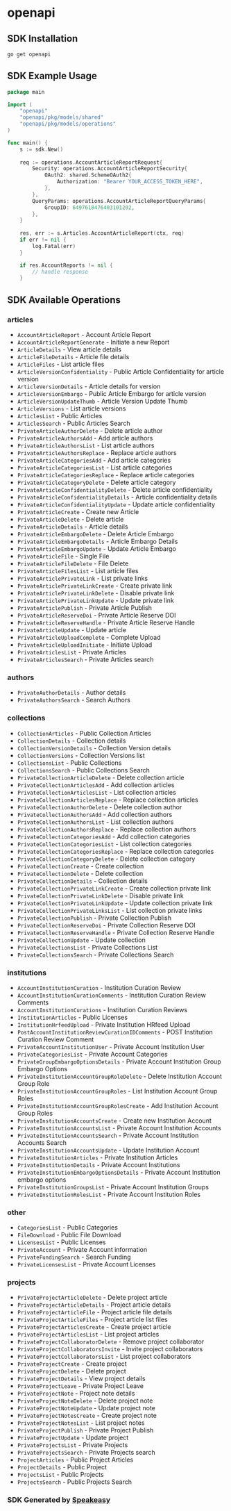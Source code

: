 # openapi

<!-- Start SDK Installation -->
## SDK Installation

```bash
go get openapi
```
<!-- End SDK Installation -->

## SDK Example Usage
<!-- Start SDK Example Usage -->
```go
package main

import (
    "openapi"
    "openapi/pkg/models/shared"
    "openapi/pkg/models/operations"
)

func main() {
    s := sdk.New()
    
    req := operations.AccountArticleReportRequest{
        Security: operations.AccountArticleReportSecurity{
            OAuth2: shared.SchemeOAuth2{
                Authorization: "Bearer YOUR_ACCESS_TOKEN_HERE",
            },
        },
        QueryParams: operations.AccountArticleReportQueryParams{
            GroupID: 6497618476403101202,
        },
    }
    
    res, err := s.Articles.AccountArticleReport(ctx, req)
    if err != nil {
        log.Fatal(err)
    }

    if res.AccountReports != nil {
        // handle response
    }
```
<!-- End SDK Example Usage -->

<!-- Start SDK Available Operations -->
## SDK Available Operations

### articles

* `AccountArticleReport` - Account Article Report
* `AccountArticleReportGenerate` - Initiate a new Report
* `ArticleDetails` - View article details
* `ArticleFileDetails` - Article file details
* `ArticleFiles` - List article files
* `ArticleVersionConfidentiality` - Public Article Confidentiality for article version
* `ArticleVersionDetails` - Article details for version
* `ArticleVersionEmbargo` - Public Article Embargo for article version
* `ArticleVersionUpdateThumb` - Article Version Update Thumb
* `ArticleVersions` - List article versions
* `ArticlesList` - Public Articles
* `ArticlesSearch` - Public Articles Search
* `PrivateArticleAuthorDelete` - Delete article author
* `PrivateArticleAuthorsAdd` - Add article authors
* `PrivateArticleAuthorsList` - List article authors
* `PrivateArticleAuthorsReplace` - Replace article authors
* `PrivateArticleCategoriesAdd` - Add article categories
* `PrivateArticleCategoriesList` - List article categories
* `PrivateArticleCategoriesReplace` - Replace article categories
* `PrivateArticleCategoryDelete` - Delete article category
* `PrivateArticleConfidentialityDelete` - Delete article confidentiality
* `PrivateArticleConfidentialityDetails` - Article confidentiality details
* `PrivateArticleConfidentialityUpdate` - Update article confidentiality
* `PrivateArticleCreate` - Create new Article
* `PrivateArticleDelete` - Delete article
* `PrivateArticleDetails` - Article details
* `PrivateArticleEmbargoDelete` - Delete Article Embargo
* `PrivateArticleEmbargoDetails` - Article Embargo Details
* `PrivateArticleEmbargoUpdate` - Update Article Embargo
* `PrivateArticleFile` - Single File
* `PrivateArticleFileDelete` - File Delete
* `PrivateArticleFilesList` - List article files
* `PrivateArticlePrivateLink` - List private links
* `PrivateArticlePrivateLinkCreate` - Create private link
* `PrivateArticlePrivateLinkDelete` - Disable private link
* `PrivateArticlePrivateLinkUpdate` - Update private link
* `PrivateArticlePublish` - Private Article Publish
* `PrivateArticleReserveDoi` - Private Article Reserve DOI
* `PrivateArticleReserveHandle` - Private Article Reserve Handle
* `PrivateArticleUpdate` - Update article
* `PrivateArticleUploadComplete` - Complete Upload
* `PrivateArticleUploadInitiate` - Initiate Upload
* `PrivateArticlesList` - Private Articles
* `PrivateArticlesSearch` - Private Articles search

### authors

* `PrivateAuthorDetails` - Author details
* `PrivateAuthorsSearch` - Search Authors

### collections

* `CollectionArticles` - Public Collection Articles
* `CollectionDetails` - Collection details
* `CollectionVersionDetails` - Collection Version details
* `CollectionVersions` - Collection Versions list
* `CollectionsList` - Public Collections
* `CollectionsSearch` - Public Collections Search
* `PrivateCollectionArticleDelete` - Delete collection article
* `PrivateCollectionArticlesAdd` - Add collection articles
* `PrivateCollectionArticlesList` - List collection articles
* `PrivateCollectionArticlesReplace` - Replace collection articles
* `PrivateCollectionAuthorDelete` - Delete collection author
* `PrivateCollectionAuthorsAdd` - Add collection authors
* `PrivateCollectionAuthorsList` - List collection authors
* `PrivateCollectionAuthorsReplace` - Replace collection authors
* `PrivateCollectionCategoriesAdd` - Add collection categories
* `PrivateCollectionCategoriesList` - List collection categories
* `PrivateCollectionCategoriesReplace` - Replace collection categories
* `PrivateCollectionCategoryDelete` - Delete collection category
* `PrivateCollectionCreate` - Create collection
* `PrivateCollectionDelete` - Delete collection
* `PrivateCollectionDetails` - Collection details
* `PrivateCollectionPrivateLinkCreate` - Create collection private link
* `PrivateCollectionPrivateLinkDelete` - Disable private link
* `PrivateCollectionPrivateLinkUpdate` - Update collection private link
* `PrivateCollectionPrivateLinksList` - List collection private links
* `PrivateCollectionPublish` - Private Collection Publish
* `PrivateCollectionReserveDoi` - Private Collection Reserve DOI
* `PrivateCollectionReserveHandle` - Private Collection Reserve Handle
* `PrivateCollectionUpdate` - Update collection
* `PrivateCollectionsList` - Private Collections List
* `PrivateCollectionsSearch` - Private Collections Search

### institutions

* `AccountInstitutionCuration` - Institution Curation Review
* `AccountInstitutionCurationComments` - Institution Curation Review Comments
* `AccountInstitutionCurations` - Institution Curation Reviews
* `InstitutionArticles` - Public Licenses
* `InstitutionHrfeedUpload` - Private Institution HRfeed Upload
* `PostAccountInstitutionReviewCurationIDComments` - POST Institution Curation Review Comment
* `PrivateAccountInstitutionUser` - Private Account Institution User
* `PrivateCategoriesList` - Private Account Categories
* `PrivateGroupEmbargoOptionsDetails` - Private Account Institution Group Embargo Options
* `PrivateInstitutionAccountGroupRoleDelete` - Delete Institution Account Group Role
* `PrivateInstitutionAccountGroupRoles` - List Institution Account Group Roles
* `PrivateInstitutionAccountGroupRolesCreate` - Add Institution Account Group Roles
* `PrivateInstitutionAccountsCreate` - Create new Institution Account
* `PrivateInstitutionAccountsList` - Private Account Institution Accounts
* `PrivateInstitutionAccountsSearch` - Private Account Institution Accounts Search
* `PrivateInstitutionAccountsUpdate` - Update Institution Account
* `PrivateInstitutionArticles` - Private Institution Articles
* `PrivateInstitutionDetails` - Private Account Institutions
* `PrivateInstitutionEmbargoOptionsDetails` - Private Account Institution embargo options
* `PrivateInstitutionGroupsList` - Private Account Institution Groups
* `PrivateInstitutionRolesList` - Private Account Institution Roles

### other

* `CategoriesList` - Public Categories
* `FileDownload` - Public File Download
* `LicensesList` - Public Licenses
* `PrivateAccount` - Private Account information
* `PrivateFundingSearch` - Search Funding
* `PrivateLicensesList` - Private Account Licenses

### projects

* `PrivateProjectArticleDelete` - Delete project article
* `PrivateProjectArticleDetails` - Project article details
* `PrivateProjectArticleFile` - Project article file details
* `PrivateProjectArticleFiles` - Project article list files
* `PrivateProjectArticlesCreate` - Create project article
* `PrivateProjectArticlesList` - List project articles
* `PrivateProjectCollaboratorDelete` - Remove project collaborator
* `PrivateProjectCollaboratorsInvite` - Invite project collaborators
* `PrivateProjectCollaboratorsList` - List project collaborators
* `PrivateProjectCreate` - Create project
* `PrivateProjectDelete` - Delete project
* `PrivateProjectDetails` - View project details
* `PrivateProjectLeave` - Private Project Leave
* `PrivateProjectNote` - Project note details
* `PrivateProjectNoteDelete` - Delete project note
* `PrivateProjectNoteUpdate` - Update project note
* `PrivateProjectNotesCreate` - Create project note
* `PrivateProjectNotesList` - List project notes
* `PrivateProjectPublish` - Private Project Publish
* `PrivateProjectUpdate` - Update project
* `PrivateProjectsList` - Private Projects
* `PrivateProjectsSearch` - Private Projects search
* `ProjectArticles` - Public Project Articles
* `ProjectDetails` - Public Project
* `ProjectsList` - Public Projects
* `ProjectsSearch` - Public Projects Search

<!-- End SDK Available Operations -->

### SDK Generated by [Speakeasy](https://docs.speakeasyapi.dev/docs/using-speakeasy/client-sdks)
